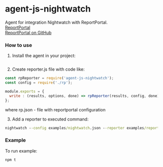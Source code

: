# agent-js-nightwatch

Agent for integration Nightwatch with ReportPortal.     
[ReportPortal](http://reportportal.io/)<br>
[ReportPortal on GitHub](https://github.com/reportportal)

### How to use
1. Install the agent in your project:
```cmd

```
2. Create reporter.js file with code like:
```javascript
const rpReporter = require('agent-js-nightwatch');
const config = require('./rp');

module.exports = {
  write : (results, options, done) => rpReporter(results, config, done)
};
```
where rp.json - file with reportportal configuration

3. Add a reporter to executed command:
```cmd
nightwatch --config examples/nightwatch.json --reporter examples/reporter.js
```
### Example

To run example:
```cmd
npm t
```